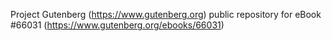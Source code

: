 Project Gutenberg (https://www.gutenberg.org) public repository for
eBook #66031 (https://www.gutenberg.org/ebooks/66031)
